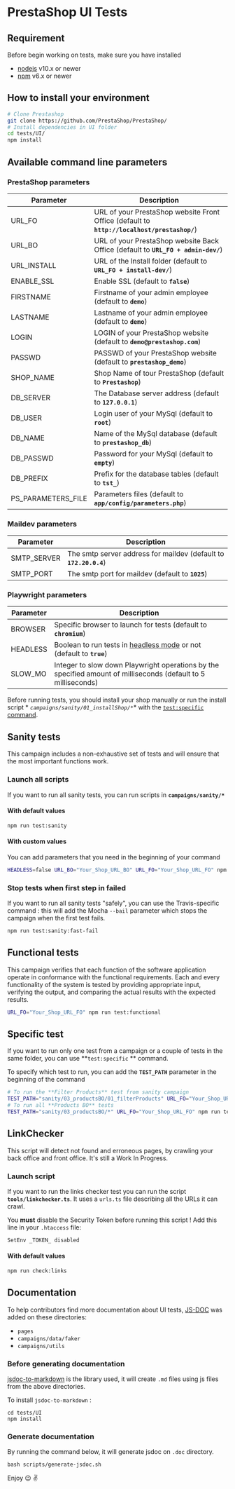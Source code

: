 # PrestaShop UI Tests

## Requirement

Before begin working on tests, make sure you have installed

* [nodejs](https://nodejs.org/) v10.x or newer
* [npm](https://www.npmjs.com/) v6.x or newer

## How to install your environment

```bash
# Clone Prestashop
git clone https://github.com/PrestaShop/PrestaShop/
# Install dependencies in UI folder
cd tests/UI/
npm install
```

## Available command line parameters

### PrestaShop parameters

| Parameter          | Description                                                                                 |
|--------------------|---------------------------------------------------------------------------------------------|
| URL_FO             | URL of your PrestaShop website Front Office (default to **`http://localhost/prestashop/`**) |
| URL_BO             | URL of your PrestaShop website Back Office (default to **`URL_FO + admin-dev/`**)           |
| URL_INSTALL        | URL of the Install folder (default to **`URL_FO + install-dev/`**)                          |
| ENABLE_SSL         | Enable SSL (default to **`false`**)                                                         |
| FIRSTNAME          | Firstname of your admin employee (default to **`demo`**)                                    |
| LASTNAME           | Lastname of your admin employee (default to **`demo`**)                                     |
| LOGIN              | LOGIN of your PrestaShop website (default to **`demo@prestashop.com`**)                     |
| PASSWD             | PASSWD of your PrestaShop website (default to **`prestashop_demo`**)                        |
| SHOP_NAME          | Shop Name of tour PrestaShop (default to **`Prestashop`**)                                  |
| DB_SERVER          | The Database server address (default to **`127.0.0.1`**)                                    |
| DB_USER            | Login user of your MySql (default to **`root`**)                                            |
| DB_NAME            | Name of the MySql database (default to **`prestashop_db`**)                                 |
| DB_PASSWD          | Password for your MySql (default to **`empty`**)                                            |
| DB_PREFIX          | Prefix for the database tables (default to **`tst_`**)                                      |
| PS_PARAMETERS_FILE | Parameters files (default to **`app/config/parameters.php`**)                               |

### Maildev parameters

| Parameter   | Description                                                       |
|-------------|-------------------------------------------------------------------|
| SMTP_SERVER | The smtp server address for maildev (default to **`172.20.0.4`**) |
| SMTP_PORT   | The smtp port for maildev (default to **`1025`**)                 |

### Playwright parameters

| Parameter | Description                                                                                                             |
|-----------|-------------------------------------------------------------------------------------------------------------------------|
| BROWSER   | Specific browser to launch for tests (default to **`chromium`**)                                                        |
| HEADLESS  | Boolean to run tests in [headless mode](https://en.wikipedia.org/wiki/Headless_software) or not (default to **`true`**) |
| SLOW_MO   | Integer to slow down Playwright operations by the specified amount of milliseconds (default to 5 milliseconds)          |

Before running tests, you should install your shop manually or run the install script *
*`campaigns/sanity/01_installShop/*`** with the [`test:specific` command](README.md#specific-test).

## Sanity tests

This campaign includes a non-exhaustive set of tests and will ensure that the most important functions work.

### Launch all scripts

If you want to run all sanity tests, you can run scripts in **`campaigns/sanity/*`**

#### With default values

```bash
npm run test:sanity
```

#### With custom values

You can add parameters that you need in the beginning of your command

```bash
HEADLESS=false URL_BO="Your_Shop_URL_BO" URL_FO="Your_Shop_URL_FO" npm run test:sanity
```

### Stop tests when first step in failed

If you want to run all sanity tests "safely", you can use the Travis-specific command : this will add the Mocha `--bail`
parameter which stops the campaign when the first test fails.

```bash
npm run test:sanity:fast-fail
```

## Functional tests

This campaign verifies that each function of the software application operate in conformance with the functional
requirements.
Each and every functionality of the system is tested by providing appropriate input, verifying the output, and comparing
the actual results with the expected results.

```bash
URL_FO="Your_Shop_URL_FO" npm run test:functional
```

## Specific test

If you want to run only one test from a campaign or a couple of tests in the same folder, you can use **`test:specific`
** command.

To specify which test to run, you can add the **`TEST_PATH`** parameter in the beginning of the command

```bash
# To run the **Filter Products** test from sanity campaign
TEST_PATH="sanity/03_productsBO/01_filterProducts" URL_FO="Your_Shop_URL_FO" npm run test:specific
# To run all **Products BO** tests 
TEST_PATH="sanity/03_productsBO/*" URL_FO="Your_Shop_URL_FO" npm run test:specific
```

## LinkChecker

This script will detect not found and erroneous pages, by crawling your back office and front office. It's still a Work
In Progress.

### Launch script

If you want to run the links checker test you can run the script **`tools/linkchecker.ts`**.
It uses a `urls.ts` file describing all the URLs it can crawl.

You **must** disable the Security Token before running this script ! Add this line in your `.htaccess` file:

```bash
SetEnv _TOKEN_ disabled
``` 

#### With default values

```bash
npm run check:links
```

## Documentation

To help contributors find more documentation about UI tests, [JS-DOC](https://jsdoc.app/) was added on these
directories:

- `pages`
- `campaigns/data/faker`
- `campaigns/utils`

### Before generating documentation

[jsdoc-to-markdown](https://github.com/jsdoc2md/jsdoc-to-markdown) is the library used, it will create `.md` files using
js files from the above directories.

To install `jsdoc-to-markdown` :

```shell
cd tests/UI
npm install
```

### Generate documentation

By running the command below, it will generate jsdoc on `.doc` directory.

```shell
bash scripts/generate-jsdoc.sh
```

Enjoy :wink: :v:
